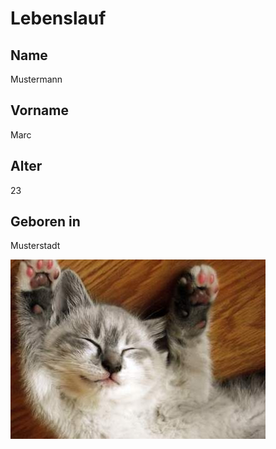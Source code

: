# Lebenslauf
## Name
Mustermann

## Vorname
Marc

## Alter
23

## Geboren in
Musterstadt

![](neu.jpg)